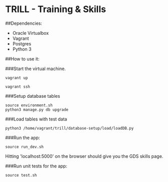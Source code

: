# TRILL - Training & Skills

##Dependencies:
- Oracle Virtualbox
- Vagrant
- Postgres
- Python 3


##How to use it:

###Start the virtual machine.

```
vagrant up
```

```
vagrant ssh
```
###Setup database tables

```
source environment.sh
python3 manage.py db upgrade
```

###Load tables with test data

```
python3 /home/vagrant/trill/database-setup/load/loadDB.py
```
###Run the app:

```
source run_dev.sh
```

Hitting 'localhost:5000' on the browser should give you the GDS skills page.

###Run unit tests for the app:

```
source test.sh
```
